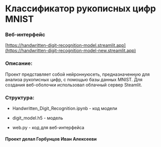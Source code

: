 # Классификатор рукописных цифр MNIST

### Веб-интерфейс
[https://handwritten-digit-recognition-model.streamlit.app](https://handwritten-digit-recognition-model-new.streamlit.app)


### Описание:
Проект представляет собой нейроннуюсеть, предназначенную для анализа рукописных цифр, с помощью базы данных MNIST. Для создания веб-оболочки использовал облачный сервер Steamlit.


### Структура:
* Handwritten_Digit_Recognition.ipynb - код модели
  
* digit_model.h5 - модель
  
* web.py - код для веб-интерфейса



#### Проект делал Горбунцов Иван Алексееви
